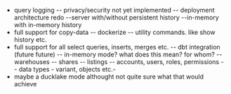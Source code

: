 - query logging
  -- privacy/security not yet implemented
-- deployment architecture redo
    --server with/without persistent history
    --in-memory with in-memory history
- full support for copy-data
-- dockerize
-- utility commands. like show history etc.
- full support for all select queries, inserts, merges etc.
-- dbt integration (future future)
-- in-memory mode? what does this mean? for whom? 
-- warehouses
-- shares
-- listings
-- accounts, users, roles, permissions 
-- data types - variant, objects etc.- 
- maybe a ducklake mode althought not quite sure what that would achieve
